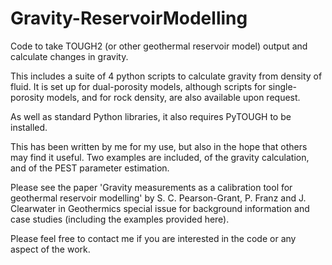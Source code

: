 # Gravity-ReservoirModelling
Code to take TOUGH2 (or other geothermal reservoir model) output and calculate changes in gravity.

This includes a suite of 4 python scripts to calculate gravity from density of fluid. It is set up for dual-porosity models, although scripts for single-porosity models, and for rock density, are also available upon request.

As well as standard Python libraries, it also requires PyTOUGH to be installed.

This has been written by me for my use, but also in the hope that others may find it useful. Two examples are included, of the gravity calculation, and of the PEST parameter estimation.

Please see the paper 'Gravity measurements as a calibration tool for geothermal reservoir modelling' by S. C. Pearson-Grant, P. Franz and J. Clearwater in Geothermics special issue for background information and case studies (including the examples provided here).

Please feel free to contact me if you are interested in the code or any aspect of the work.
